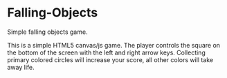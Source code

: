 # Falling-Objects
Simple falling objects game.

This is a simple HTML5 canvas/js game. The player controls the square on the bottom of the screen with the left and right arrow keys. 
Collecting primary colored circles will increase your score, all other colors will take away life.
